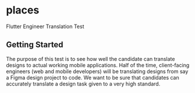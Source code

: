 # places

Flutter Engineer Translation Test

## Getting Started

The purpose of this test is to see how well the candidate can translate designs to actual working mobile applications. 
Half of the time, client-facing engineers (web and mobile developers) will be translating designs from say a Figma design project to code. 
We want to be sure that candidates can accurately translate a design task given to a very high standard.

